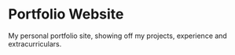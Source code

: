 # Portfolio Website
My personal portfolio site, showing off my projects, experience and extracurriculars.


